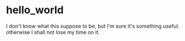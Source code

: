 # hello_world
I don't know what this suppose to be, but I'm sure it's something useful. otherwise I shall not lose my time on it.
